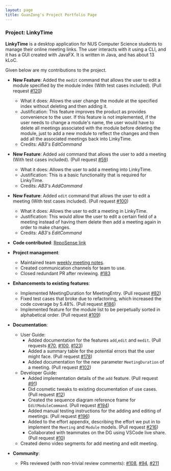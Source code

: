 ```yaml
---
layout: page
title: GuanZong's Project Portfolio Page
---
```


### Project: LinkyTime

**LinkyTime** is a desktop application for NUS Computer Science students to manage their online meeting links. The user interacts with it using a CLI, and it has a GUI created with JavaFX. It is written in Java, and has about 13 kLoC.

Given below are my contributions to the project.

* **New Feature**: Added the `medit` command that allows the user to edit a module specified by the module index (With test cases included). (Pull request [\#120](https://github.com/AY2122S2-CS2103T-T13-3/tp/pull/120))
    * What it does: Allows the user change the module at the specified index without deleting and then adding it.
    * Justification: This feature improves the product as provides convenience to the user. If this feature is not implemented, if the user needs to change a module's name, the user would have to delete all meetings associated with the module before deleting the module, just to add a new module to reflect the changes and then add all the associated meetings back into LinkyTime.
    * Credits: *AB3's EditCommand*
  
* **New Feature**: Added `add` command that allows the user to add a meeting (With test cases included). (Pull request [\#59](https://github.com/AY2122S2-CS2103T-T13-3/tp/pull/59))
    * What it does: Allows the user to add a meeting into LinkyTime.
    * Justification: This is a basic functionality that is required for LinkyTime.
    * Credits: *AB3's AddCommand*

* **New Feature**: Added `edit` command that allows the user to edit a meeting (With test cases included). (Pull request [\#100](https://github.com/AY2122S2-CS2103T-T13-3/tp/pull/100))
    * What it does: Allows the user to edit a meeting in LinkyTime.
    * Justification: This would allow the user to edit a certain field of a meeting instead of having them delete then add a meeting again in order to make changes.
    * Credits: *AB3's EditCommand*
    
* **Code contributed**: [RepoSense link](https://nus-cs2103-ay2122s2.github.io/tp-dashboard/?search=AY2122S2-CS2103T-T13-3%2Ftp&sort=groupTitle&sortWithin=title&timeframe=commit&mergegroup=&groupSelect=groupByRepos&breakdown=true&checkedFileTypes=docs~functional-code~test-code~other&since=2022-02-18&tabOpen=true&tabType=authorship&tabAuthor=Gnoznaug&tabRepo=AY2122S2-CS2103T-T13-3%2Ftp%5Bmaster%5D&authorshipIsMergeGroup=false&authorshipFileTypes=docs~functional-code~test-code&authorshipIsBinaryFileTypeChecked=false)

* **Project management**:
    * Maintained team [weekly meeting notes](https://docs.google.com/document/d/1blOVPpajNMHmHRSajK4t9cl0r2PwMiO2j7FF4Xy-pO8/edit?usp=sharing).
    * Created communication channels for team to use. 
    * Closed redundant PR after reviewing. [\#183](https://github.com/AY2122S2-CS2103T-T13-3/tp/pull/183)

* **Enhancements to existing features**:
    * Implemented MeetingDuration for MeetingEntry. (Pull request [\#82](https://github.com/AY2122S2-CS2103T-T13-3/tp/pull/82))
    * Fixed test cases that broke due to refactoring, which increased the code coverage by 5.48%. (Pull request [\#186](https://github.com/AY2122S2-CS2103T-T13-3/tp/pull/186))
    * Implemented feature for the module list to be perpetually sorted in alphabetical order. (Pull request [\#109](https://github.com/AY2122S2-CS2103T-T13-3/tp/pull/109))

* **Documentation**:
    * User Guide:
        * Added documentation for the features `add`,`edit` and `medit`. (Pull requests [\#70](https://github.com/AY2122S2-CS2103T-T13-3/tp/pull/70), [\#100](https://github.com/AY2122S2-CS2103T-T13-3/tp/pull/100), [\#123](https://github.com/AY2122S2-CS2103T-T13-3/tp/pull/123))
        * Added a summary table for the potential errors that the user might face. (Pull request [\#178](https://github.com/AY2122S2-CS2103T-T13-3/tp/pull/178))
        * Added documentation for the new parameter `MeetingDuration` of a meeting. (Pull request [\#102](https://github.com/AY2122S2-CS2103T-T13-3/tp/pull/102))
    * Developer Guide:
        * Added implementation details of the `add` feature. (Pull request [\#91](https://github.com/AY2122S2-CS2103T-T13-3/tp/pull/91))
        * Did cosmetic tweaks to existing documentation of use cases. (Pull request [\#12](https://github.com/AY2122S2-CS2103T-T13-3/tp/pull/12))
        * Created the sequence diagram reference frame for `EditModuleCommand`. (Pull request [\#194](https://github.com/AY2122S2-CS2103T-T13-3/tp/pull/194))
        * Added manual testing instructions for the adding and editing of meetings. (Pull request [\#196](https://github.com/AY2122S2-CS2103T-T13-3/tp/pull/196))
        * Added to the effort appendix, describing the effort we put in to implement the `Meeting` and `Module` models. (Pull request [\#216](https://github.com/AY2122S2-CS2103T-T13-3/tp/pull/216))
        * Collaborated with teammates on the DG using VSCode live share. (Pull request [\#10](https://github.com/AY2122S2-CS2103T-T13-3/tp/pull/10))
    * Created demo video segments for add meeting and edit meeting.
    
* **Community**:
    * PRs reviewed (with non-trivial review comments): [\#108](https://github.com/AY2122S2-CS2103T-T13-3/tp/pull/108#discussion_r834411234), [\#94](https://github.com/AY2122S2-CS2103T-T13-3/tp/pull/94#discussion_r835257091), [\#211](https://github.com/AY2122S2-CS2103T-T13-3/tp/pull/211#discussion_r846765970)

